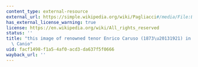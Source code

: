 ```yaml
---
content_type: external-resource
external_url: https://simple.wikipedia.org/wiki/Pagliacci#/media/File:Enrico_Caruso_As_Canio.jpg
has_external_license_warning: true
license: https://en.wikipedia.org/wiki/All_rights_reserved
status: ''
title: "this image of renowned tenor Enrico Caruso (1873\u20131921) in costume as\
  \ Canio"
uid: facf1498-f1a5-4af0-acd3-da637f5f0666
wayback_url: ''
---
```

